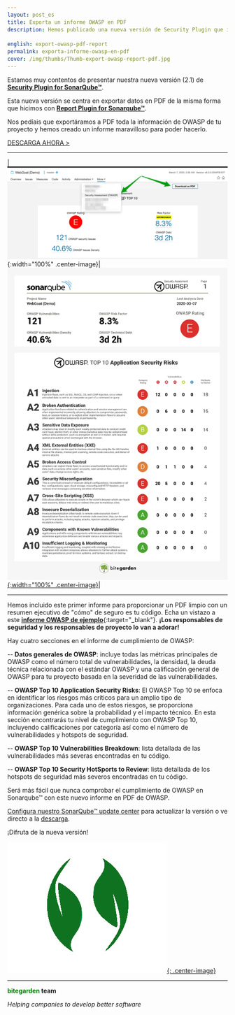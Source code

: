 ```yaml
---
layout: post_es
title: Exporta un informe OWASP en PDF
description: Hemos publicado una nueva versión de Security Plugin que incluye una de las funcionalidades más demandadas, la habilidad para exportar a PDF el cupmlimiento del estándar OWASP.

english: export-owasp-pdf-report
permalink: exporta-informe-owasp-en-pdf
cover: /img/thumbs/Thumb-export-owasp-report-pdf.jpg
---
```


Estamos muy contentos de presentar nuestra nueva versión (2.1) de [**Security Plugin for SonarQube&trade;**](https://www.bitegarden.com/es/sonarqube-security).

Esta nueva versión se centra en exportar datos en PDF de la misma forma que hicimos con [**Report Plugin for Sonarqube&trade;**](/report-2-0-released_es). 

Nos pedíais que exportáramos a PDF toda la información de OWASP de tu proyecto y hemos creado un informe maravilloso para poder hacerlo.

<a href="/es/sonarqube-security-trial-form" class="btn btn-primary btn-call-to-action fancybox">DESCARGA AHORA ></a>

---

|![owasp-pdf-export](/img/sonarqube-security/sonarqube-security-owasp-pdf.png){:width="100%" .center-image}|[![owasp-pdf-screenshot](/img/sonarqube-security/sonarqube-security-owasp-pdf-screenshot.png){:width="100%" .center-image}](/img/sonarqube-security/sonarqube-security-owasp-sample-report.pdf)|

---

Hemos incluido este primer informe para proporcionar un PDF limpio con un resumen ejecutivo de "cómo" de seguro es tu código. Echa un vistazo a este [**informe OWASP de ejemplo**](/img/sonarqube-security/sonarqube-security-owasp-sample-report.pdf){:target="_blank"}. 
**¡Los responsables de seguridad y los responsables de proyecto lo van a adorar!**

Hay cuatro secciones en el informe de cumplimiento de OWASP:

-- **Datos generales de OWASP**: incluye todas las métricas principales de OWASP como el número total de vulnerabilidades, la densidad, la deuda 
técnica relacionada con el estándar OWASP y una calificación general de OWASP para tu proyecto basada en la severidad de las vulnerabilidades. 

-- **OWASP Top 10 Application Security Risks**: El OWASP Top 10 se enfoca en identificar los riesgos más críticos para un amplio tipo de organizaciones. 
Para cada uno de estos riesgos, se proporciona información genérica sobre la probabilidad y el impacto técnico. 
En esta sección encontrarás tu nivel de cumplimiento con OWASP Top 10, incluyendo calificaciones por categoría así como el número de vulnerabilidades y hotspots de seguridad.

-- **OWASP Top 10 Vulnerabilities Breakdown**: lista detallada de las vulnerabilidades más severas encontradas en tu código.

-- **OWASP Top 10 Security HotSports to Review**: lista detallada de los hotspots de seguridad más severos encontradas en tu código.

Será más fácil que nunca comprobar el cumplimiento de OWASP en Sonarqube&trade; con este nuevo informe en PDF de OWASP.

[Configura nuestro SonarQube&trade; update center](/es/downloads/#update-center) para actualizar la versión o ve directo a la [descarga](/es/sonarqube-security-trial-form).

¡Difruta de la nueva versión!

[![security-logo](/img/portfolio/sonarqube-security.png){: .center-image}](/sonarqube-security)

---
**<span style="color: green">bitegarden</span> team**

_Helping companies to develop better software_
